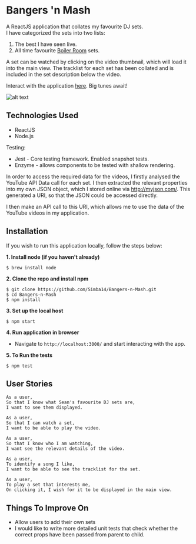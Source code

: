 Bangers 'n Mash
==========

A ReactJS application that collates my favourite DJ sets.  
I have categorized the sets into two lists:
1. The best I have seen live.
2. All time favourite [Boiler Room](https://boilerroom.tv/) sets.

A set can be watched by clicking on the video thumbnail, which will load it into the main view.
The tracklist for each set has been collated and is included in the set description below the video.

Interact with the application [here](https://bangers-n-mash.herokuapp.com/). Big tunes await!

![alt text](http://i.imgur.com/FAlqR9u.jpg)


## Technologies Used
- ReactJS
- Node.js

Testing:
- Jest - Core testing framework. Enabled snapshot tests.
- Enzyme - allows components to be tested with shallow rendering.

In order to access the required data for the videos, I firstly analysed the YouTube API Data call for each set. I then extracted the relevant properties into my own JSON object, which I stored online via http://myjson.com/. This generated a URI, so that the JSON could be accessed directly.

I then make an API call to this URI, which allows me to use the data of the YouTube videos in my application.

## Installation

If you wish to run this application locally, follow the steps below:  

**1. Install node (if you haven't already)**
```
$ brew install node
```
**2. Clone the repo and install npm**
```
$ git clone https://github.com/Simba14/Bangers-n-Mash.git
$ cd Bangers-n-Mash
$ npm install
```
**3. Set up the local host**
```
$ npm start
```

**4. Run application in browser**
  - Navigate to `http://localhost:3000/` and start interacting with the app.

**5. To Run the tests**

```
$ npm test
```

## User Stories
```
As a user,
So that I know what Sean's favourite DJ sets are,
I want to see them displayed.

As a user,
So that I can watch a set,
I want to be able to play the video.

As a user,
So that I know who I am watching,
I want see the relevant details of the video.

As a user,
To identify a song I like,
I want to be able to see the tracklist for the set.

As a user,
To play a set that interests me,
On clicking it, I wish for it to be displayed in the main view.
```

## Things To Improve On
- Allow users to add their own sets
- I would like to write more detailed unit tests that check whether the correct props have been passed from parent to child. 
